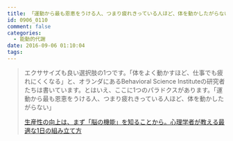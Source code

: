 ```yaml
---
title: 「運動から最も恩恵をうける人、つまり疲れきっている人ほど、体を動かしたがらない」
id: 0906_0110
comment: false
categories:
  - 能動的代謝
date: 2016-09-06 01:10:04
tags:
---
```


> エクササイズも良い選択肢の1つです。「体をよく動かすほど、仕事でも疲れにくくなる」と、オランダにあるBehavioral Science Instituteの研究者たちは書いています。とはいえ、ここに1つのパラドクスがあります。「運動から最も恩恵をうける人、つまり疲れきっている人ほど、体を動かしたがらない」
> 
> 
> [生産性の向上は、まず「脳の機能」を知ることから。心理学者が教える最適な1日の組み立て方](http://www.lifehacker.jp/2016/09/160905psychology_schedule.html?ref=gns&amp;utm_source=dlvr.it&amp;utm_medium=facebook)